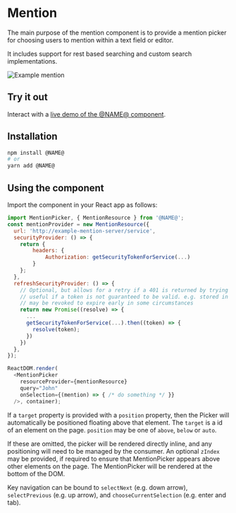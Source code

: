 # Mention

The main purpose of the mention component is to provide a mention picker for choosing users to mention within a text field or editor.

It includes support for rest based searching and custom search implementations.

![Example mention](https://bytebucket.org/atlassian/atlaskit/raw/@BITBUCKET_COMMIT@/packages/@NAME@/docs/mention.png)

## Try it out

Interact with a [live demo of the @NAME@ component](https://aui-cdn.atlassian.com/atlaskit/stories/@NAME@/@VERSION@/).

## Installation

```sh
npm install @NAME@
# or
yarn add @NAME@
```

## Using the component
Import the component in your React app as follows:
```js
import MentionPicker, { MentionResource } from '@NAME@';
const mentionProvider = new MentionResource({
  url: 'http://example-mention-server/service',
  securityProvider: () => {
    return {
        headers: {
            Authorization: getSecurityTokenForService(...)
        }
    };
  },
  refreshSecurityProvider: () => {
    // Optional, but allows for a retry if a 401 is returned by trying a new token
    // useful if a token is not guaranteed to be valid. e.g. stored in a cache, but
    // may be revoked to expire early in some circumstances
    return new Promise((resolve) => {
      ...
      getSecurityTokenForService(...).then((token) => {
        resolve(token);
      })
    })
  },
});

ReactDOM.render(
  <MentionPicker
    resourceProvider={mentionResource}
    query="John"
    onSelection={(mention) => { /* do something */ }}
  />, container);
```

If a ```target``` property is provided with a ```position``` property, then the
Picker will automatically be positioned floating above that element. The ```target```
is a id of an element on the page. ```position``` may be one of ```above```,
```below``` or ```auto```.

If these are omitted, the picker will be rendered
directly inline, and any positioning will need to be managed by the consumer.
An optional ```zIndex``` may be provided, if required to ensure that MentionPicker
appears above other elements on the page. The MentionPicker will be rendered
at the bottom of the DOM.

Key navigation can be bound to ```selectNext``` (e.g. down arrow),
```selectPrevious``` (e.g. up arrow), and ```chooseCurrentSelection```
(e.g. enter and tab).
